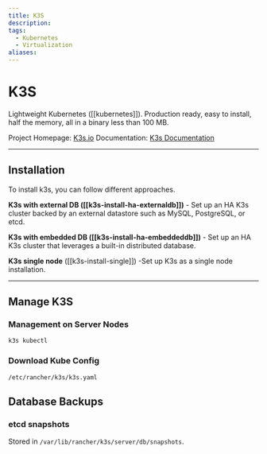 ```yaml
---
title: K3S
description: 
tags:
  - Kubernetes
  - Virtualization
aliases:
---
```

# K3S
Lightweight Kubernetes ([[kubernetes]]). Production ready, easy to install, half the memory, all in a binary less than 100 MB.

Project Homepage: [K3s.io](https://www.k3s.io/)
Documentation: [K3s Documentation](https://docs.k3s.io/)

---
## Installation
To install k3s, you can follow different approaches.

**K3s with external DB ([[k3s-install-ha-externaldb]])** - Set up an HA K3s cluster backed by an external datastore such as MySQL, PostgreSQL, or etcd.

**K3s with embedded DB ([[k3s-install-ha-embeddeddb]])** - Set up an HA K3s cluster that leverages a built-in distributed database.

**K3s single node** ([[k3s-install-single]]) -Set up K3s as a single node installation.

---
## Manage K3S
### Management on Server Nodes
`k3s kubectl`

### Download Kube Config
`/etc/rancher/k3s/k3s.yaml`


## Database Backups

### etcd snapshots
Stored in `/var/lib/rancher/k3s/server/db/snapshots`.
